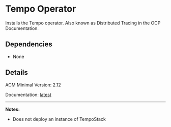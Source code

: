 # Tempo Operator
Installs the Tempo operator.  Also known as Distributed Tracing in the OCP Documentation.

## Dependencies
  - None

## Details
ACM Minimal Version: 2.12

Documentation: [latest](https://docs.redhat.com/en/documentation/openshift_container_platform/4.16/html-single/distributed_tracing/index)

---
**Notes:**
  - Does not deploy an instance of TempoStack
